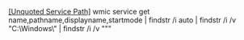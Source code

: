 [[Unquoted Service Path]](https://medium.com/@SumitVerma101/windows-privilege-escalation-part-1-unquoted-service-path-c7a011a8d8ae) wmic service get name,pathname,displayname,startmode | findstr /i auto | findstr /i /v "C:\Windows\\" | findstr /i /v """
